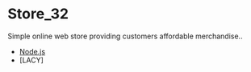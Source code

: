 # Store_32
Simple online web store providing customers affordable merchandise..
* [Node.js](https://nodejs.org)
* [LACY]
